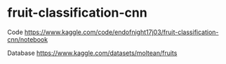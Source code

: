 # fruit-classification-cnn

Code
https://www.kaggle.com/code/endofnight17j03/fruit-classification-cnn/notebook

Database
https://www.kaggle.com/datasets/moltean/fruits